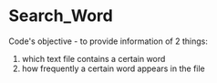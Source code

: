 # Search_Word
Code's objective - to provide information of 2 things:
  1. which text file contains a certain word
  2. how frequently a certain word appears in the file
